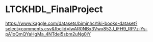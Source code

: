# LTCKHDL_FinalProject
https://www.kaggle.com/datasets/biminhc/tiki-books-dataset?select=comments.csv&fbclid=IwAR0NBx3Vwx852J_tFH9_RP7z-Ys-pA1oQmQYaHgMa_4NTdei5sbm2uNg0iY
